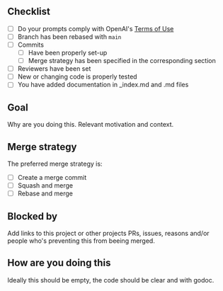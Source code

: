## Checklist

- [ ] Do your prompts comply with OpenAI's [Terms of Use](https://openai.com/policies/terms-of-use)
- [ ] Branch has been rebased with `main`
- [ ] Commits
    - [ ] Have been properly set-up
    - [ ] Merge strategy has been specified in the corresponding section
- [ ] Reviewers have been set
- [ ] New or changing code is properly tested
- [ ] You have added documentation in _index.md and <command>.md files

## Goal

Why are you doing this. Relevant motivation and context.

## Merge strategy

The preferred merge strategy is:

- [ ] Create a merge commit
- [ ] Squash and merge
- [ ] Rebase and merge

## Blocked by

Add links to this project or other projects PRs, issues, reasons and/or people
who's preventing this from beeing merged.

## How are you doing this

Ideally this should be empty, the code should be clear and with godoc.
